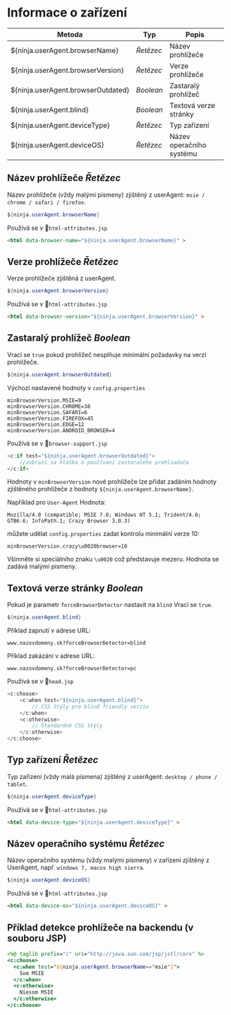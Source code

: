 # Informace o zařízení

| Metoda | Typ | Popis
| ---------------------------------- | --------- | ------------------------ |
| ${ninja.userAgent.browserName}     | *Řetězec*  | Název prohlížeče |
| ${ninja.userAgent.browserVersion}  | *Řetězec*  | Verze prohlížeče |
| ${ninja.userAgent.browserOutdated} | *Boolean* | Zastaralý prohlížeč |
| ${ninja.userAgent.blind}           | *Boolean* | Textová verze stránky |
| ${ninja.userAgent.deviceType}      | *Řetězec*  | Typ zařízení |
| ${ninja.userAgent.deviceOS}        | *Řetězec*  | Název operačního systému |

## Název prohlížeče *Řetězec*

Název prohlížeče (vždy malými písmeny) zjištěný z userAgent: `msie / chrome / safari / firefox`.

```java
${ninja.userAgent.browserName}
```

Používá se v :ghost:<code>html-attributes.jsp</code>

```html
<html data-browser-name="${ninja.userAgent.browserName}" >
```

## Verze prohlížeče *Řetězec*

Verze prohlížeče zjištěná z userAgent.

```java
${ninja.userAgent.browserVersion}
```

Používá se v :ghost:<code>html-attributes.jsp</code>

```html
<html data-browser-version="${ninja.userAgent.browserVersion}" >
```

## Zastaralý prohlížeč *Boolean*

Vrací se `true` pokud prohlížeč nesplňuje minimální požadavky na verzi prohlížeče.

```java
${ninja.userAgent.browserOutdated}
```

Výchozí nastavené hodnoty v `config.properties`

```properties
minBrowserVersion.MSIE=9
minBrowserVersion.CHROME=38
minBrowserVersion.SAFARI=6
minBrowserVersion.FIREFOX=45
minBrowserVersion.EDGE=12
minBrowserVersion.ANDROID_BROWSER=4
```

Používá se v :ghost:<code>browser-support.jsp</code>

```java
<c:if test="${ninja.userAgent.browserOutdated}">
    //zobrazí sa hláška o používaní zastaralého prehliadača
</c:if>
```

Hodnoty v `minBrowserVersion` nové prohlížeče lze přidat zadáním hodnoty zjištěného prohlížeče z hodnoty `${ninja.userAgent.browserName}`.

Například pro `User-Agent` Hodnota:

```
Mozilla/4.0 (compatible; MSIE 7.0; Windows NT 5.1; Trident/4.0; GTB6.6; InfoPath.1; Crazy Browser 3.0.3)
```

můžete udělat `config.properties` zadat kontrolu minimální verze 10:

```properties
minBrowserVersion.crazy\u0020browser=10
```

Všimněte si speciálního znaku `\u0020` což představuje mezeru. Hodnota se zadává malými písmeny.

## Textová verze stránky *Boolean*

Pokud je parametr `forceBrowserDetector` nastavit na `blind` Vrací se `true`.

```java
${ninja.userAgent.blind}
```

Příklad zapnutí v adrese URL:

```url
www.nazovdomeny.sk?forceBrowserDetector=blind
```

Příklad zakázání v adrese URL:

```url
www.nazovdomeny.sk?forceBrowserDetector=pc
```

Používá se v :ghost:<code>head.jsp</code>

```java
<c:choose>
    <c:when test="${ninja.userAgent.blind}">
        // CSS štýly pre blind friendly verziu
    </c:when>
    <c:otherwise>
        // Štandardné CSS štýly
    </c:otherwise>
</c:choose>
```

## Typ zařízení *Řetězec*

Typ zařízení (vždy malá písmena) zjištěný z userAgent: `desktop / phone / tablet`.

```java
${ninja.userAgent.deviceType}
```

Používá se v :ghost:<code>html-attributes.jsp</code>

```html
<html data-device-type="${ninja.userAgent.deviceType}" >
```

## Název operačního systému *Řetězec*

Název operačního systému (vždy malými písmeny) v zařízení zjištěný z UserAgent, např. `windows 7, macos high sierra`.

```java
${ninja.userAgent.deviceOS}
```

Používá se v :ghost:<code>html-attributes.jsp</code>

```html
<html data-device-os="${ninja.userAgent.deviceOS}" >
```

## Příklad detekce prohlížeče na backendu (v souboru JSP)

```jsp
<%@ taglib prefix="c" uri="http://java.sun.com/jsp/jstl/core" %>
<c:choose>
  <c:when test="${ninja.userAgent.browserName=='msie'}">
    Som MSIE
  </c:when>
  <c:otherwise>
    Niesom MSIE
  </c:otherwise>
</c:choose>
```
